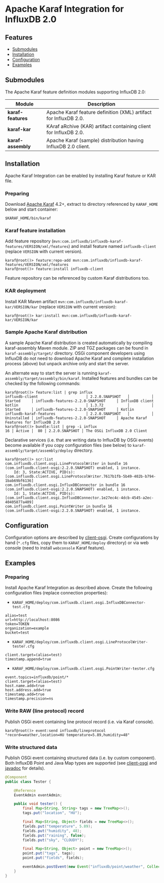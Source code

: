 # Apache Karaf Integration for InfluxDB 2.0

## Features

- [Submodules](#submodules)
- [Installation](#installation)
- [Configuration](#configuration)
- [Examples](#examples)

## Submodules

The Apache Karaf feature definition modules supporting InfluxDB 2.0:

| Module | Description |
| --- | --- |
| **karaf-features** | Apache Karaf feature definition (XML) artifact for InfluxDB 2.0. |
| **karaf-kar**      | KAraf aRchive (KAR) artifact containing client for InfluxDB 2.0. |
| **karaf-assembly** | Apache Karaf (sample) distribution having InfluxDB 2.0 client. |

## Installation

Apache Karaf Integration can be enabled by installing Karaf feature or KAR file.

### Preparing

Download [Apache Karaf](http://karaf.apache.org/download.html) 4.2+, extract to directory referenced by `KARAF_HOME` below and start container:

```
$KARAF_HOME/bin/karaf
```

### Karaf feature installation

Add feature repository (`mvn:com.influxdb/influxdb-karaf-features/VERSION/xml/features`) and install feature named `influxdb-client` (replace `VERSION` with current version).

```
karaf@root()> feature:repo-add mvn:com.influxdb/influxdb-karaf-features/VERSION/xml/features
karaf@root()> feature:install influxdb-client
```

Feature repository can be referenced by custom Karaf distributions too.

### KAR deployment

Install KAR Maven artifact `mvn:com.influxdb/influxdb-karaf-kar/VERSION/kar` (replace `VERSION` with current version):

```
karaf@root()> kar:install mvn:com.influxdb/influxdb-karaf-kar/VERSION/kar
```

### Sample Apache Karaf distribution

A sample Apache Karaf distribution is created automatically by compiling karaf-assembly Maven module. ZIP and TGZ packages can be found in `karaf-assembly/target/` directory. OSGi component developers using InfluxDB do not need to download Apache Karaf and complete installation process (above) but unpack archive only and start the server.

An alternate way to start the server is running `karaf-assembly/target/assembly/bin/karaf`. Installed features and bundles can be checked by the following commands:

```
karaf@root()> feature:list | grep influx
influxdb-client                      │ 2.2.0.SNAPSHOT   │          │ Started     │ influxdb-features-2.2.0-SNAPSHOT     │ InfluxDB client
kotlin                               │ 1.3.72           │          │ Started     │ influxdb-features-2.2.0-SNAPSHOT     │ Kotlin
influxdb-karaf-features              │ 2.2.0.SNAPSHOT   │          │ Uninstalled │ influxdb-features-2.2.0-SNAPSHOT     │ Apache Karaf Features for InfluxDB 2.0
karaf@root()> bundle:list | grep -i influx
16 │ Active │  80 │ 2.2.0.SNAPSHOT │ The OSGi InfluxDB 2.0 Client
```

Declarative services (i.e. that are writing data to InfluxDB by OSGi events) become available if you copy configuration files (see below) to `karaf-assembly/target/assembly/deploy` directory.

```
karaf@root()> scr:list 
com.influxdb.client.osgi.LineProtocolWriter in bundle 16 (com.influxdb.client-osgi:2.2.0.SNAPSHOT) enabled, 1 instance.
    Id: 3, State:ACTIVE, PID(s): [com.influxdb.client.osgi.LineProtocolWriter.7617b1fb-5b49-402b-b794-1bab69bf6136]
com.influxdb.client.osgi.InfluxDBConnector in bundle 16 (com.influxdb.client-osgi:2.2.0.SNAPSHOT) enabled, 1 instance.
    Id: 1, State:ACTIVE, PID(s): [com.influxdb.client.osgi.InfluxDBConnector.1e27ec4c-4dcb-4545-a2ec-40405877a409]
com.influxdb.client.osgi.PointWriter in bundle 16 (com.influxdb.client-osgi:2.2.0.SNAPSHOT) enabled, 1 instance.
```

## Configuration

Configuration options are described by [client-osgi](../client-osgi/README.md). Create configurations by hand (`*.cfg` files, copy them to `KARAF_HOME/deploy` directory) or via web console (need to install `webconsole` Karaf feature).

## Examples

### Preparing

Install Apache Karaf Integration as described above. Create the following configuration files (replace connection properties):

- `KARAF_HOME/deploy/com.influxdb.client.osgi.InfluxDBConnector-test.cfg`
```
alias=test
url=http://localhost:8086
token=TOKEN
organization=example
bucket=test
```

- `KARAF_HOME/deploy/com.influxdb.client.osgi.LineProtocolWriter-tester.cfg`
```
client.target=(alias=test)
timestamp.append=true
```

- `KARAF_HOME/deploy/com.influxdb.client.osgi.PointWriter-tester.cfg`
```
event.topics=influxdb/point/*
client.target=(alias=test)
host.name.add=true
host.address.add=true
timestamp.add=true
timestamp.precision=ns
```

### Write RAW (line protocol) record

Publish OSGi event containing line protocol record (i.e. via Karaf console).

```
karaf@root()> event:send influxdb/lineprotocol "record=weather,location=HU temperature=5.89,humidity=48"
```

### Write structured data

Publish OSGi event containing structured data (i.e. by custom component). Both InfluxDB Point and Java Map types are supported (see [client-osgi](../client-osgi/README.md) and [javadoc](https://influxdata.github.io/influxdb-client-java/influxdb-client-osgi/apidocs/index.html) for details).

```java
@Component
public class Tester {

    @Reference
    EventAdmin eventAdmin;

    public void tester() {
        final Map<String, String> tags = new TreeMap<>();
        tags.put("location", "HU");

        final Map<String, Object> fields = new TreeMap<>();
        fields.put("temperature", 5.89);
        fields.put("humidity", 48);
        fields.put("raining", false);
        fields.put("sky", "CLOUDY");

        final Map<String, Object> point = new TreeMap<>();
        point.put("tags", tags);
        point.put("fields", fields);

        eventAdmin.postEvent(new Event("influxdb/point/weather", Collections.singletonMap("point", point)));
    }
}
```